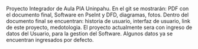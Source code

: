 Proyecto Integrador de Aula PIA Uninpahu.
En el git se mostrarán: PDF con el documento final, Software en PseInt y DFD, diagramas, fotos.
Dentro del documento final se encuentran: historia de usuario, interfaz de usuario, link de este proyecto, medotologia.
El proyecto actualmente sera con ingreso de datos del Usuario, para la gestion del Software.
Algunos datos ya se encuentran ingresados por defecto.

